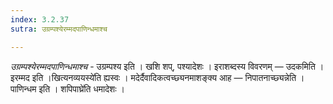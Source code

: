 ```yaml
---
index: 3.2.37
sutra: उग्रम्पश्येरम्मदपाणिन्धमाश्च

---
```

_उग्रम्पश्येरम्मदपाणिन्धमाश्च_ - उग्रम्पश्य इति । खशि शप्, पश्यादेशः । इराशब्दस्य विवरणम् —  उदकमिति । इरम्मद इति ।खित्यनव्ययस्ये॑ति ह्यस्वः । मदेर्दैवादिकत्वच्छ्यनमाशङ्क्य आह —  निपातनाच्छ्यन्नेति । पाणिन्धम इति । शपिपाघ्रे॑ति धमादेशः । 